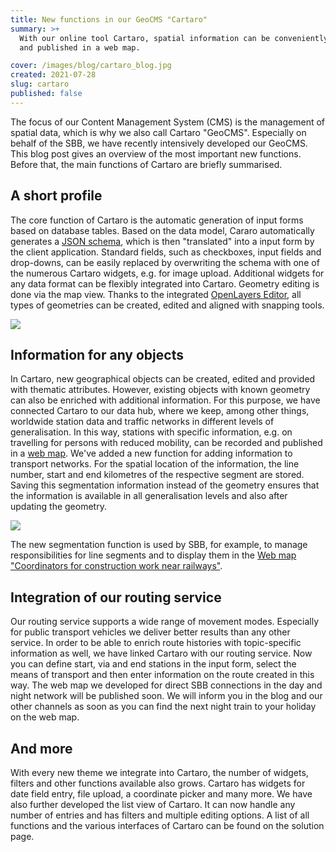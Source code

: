 ```yaml
---
title: New functions in our GeoCMS "Cartaro"
summary: >+
  With our online tool Cartaro, spatial information can be conveniently managed
  and published in a web map. 

cover: /images/blog/cartaro_blog.jpg
created: 2021-07-28
slug: cartaro
published: false
---
```

The focus of our Content Management System (CMS) is the management of spatial data, which is why we also call Cartaro "GeoCMS". Especially on behalf of the SBB, we have recently intensively developed our GeoCMS. This blog post gives an overview of the most important new functions. Before that, the main functions of Cartaro are briefly summarised.

## A short profile

The core function of Cartaro is the automatic generation of input forms based on database tables. Based on the data model, Cararo automatically generates a [JSON schema](https://json-schema.org/), which is then "translated" into a input form by the client application. Standard fields, such as checkboxes, input fields and drop-downs, can be easily replaced by overwriting the schema with one of the numerous Cartaro widgets, e.g. for image upload. Additional widgets for any data format can be flexibly integrated into Cartaro. Geometry editing is done via the map view. Thanks to the integrated [OpenLayers Editor](https://openlayers-editor.geops.de/), all types of geometries can be created, edited and aligned with snapping tools.

![](/images/blog/new-functions-in-the-geocms-cartaro/cartaro.jpg)

## Information for any objects

In Cartaro, new geographical objects can be created, edited and provided with thematic attributes. However, existing objects with known geometry can also be enriched with additional information. For this purpose, we have connected Cartaro to our data hub, where we keep, among other things, worldwide station data and traffic networks in different levels of generalisation. In this way, stations with specific information, e.g. on travelling for persons with reduced mobility, can be recorded and published in a [web map](https://maps2.trafimage.ch/ch.sbb.handicap). We've added a new function for adding information to transport networks. For the spatial location of the information, the line number, start and end kilometres of the respective segment are stored. Saving this segmentation information instead of the geometry ensures that the information is available in all generalisation levels and also after updating the geometry.

![](/images/blog/cartaro_02.png)

The new segmentation function is used by SBB, for example, to manage responsibilities for line segments and to display them in the [Web map "Coordinators for construction work near railways"](https://maps.trafimage.ch/ch.sbb.regionenkarte.public?lang=en).

## Integration of our routing service



Our routing service supports a wide range of movement modes. Especially for public transport vehicles we deliver better results than any other service. In order to be able to enrich route histories with topic-specific information as well, we have linked Cartaro with our routing service. Now you can define start, via and end stations in the input form, select the means of transport and then enter information on the route created in this way. The web map we developed for direct SBB connections in the day and night network will be published soon. We will inform you in the blog and our other channels as soon as you can find the next night train to your holiday on the web map.


## And more



With every new theme we integrate into Cartaro, the number of widgets, filters and other functions available also grows. Cartaro has widgets for date field entry, file upload, a coordinate picker and many more. We have also further developed the list view of Cartaro. It can now handle any number of entries and has filters and multiple editing options. A list of all functions and the various interfaces of Cartaro can be found on the solution page.

